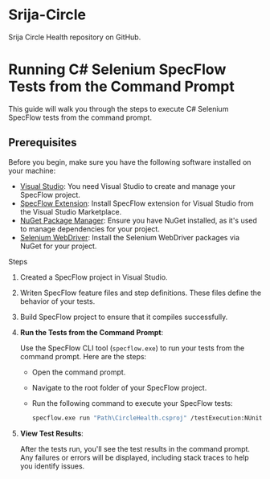 
# Srija-Circle
Srija Circle Health repository on GitHub.
# Running C# Selenium SpecFlow Tests from the Command Prompt

This guide will walk you through the steps to execute C# Selenium SpecFlow tests from the command prompt.

## Prerequisites

Before you begin, make sure you have the following software installed on your machine:

- [Visual Studio](https://visualstudio.microsoft.com/): You need Visual Studio to create and manage your SpecFlow project.
- [SpecFlow Extension](https://marketplace.visualstudio.com/items?itemName=TechTalkSpecFlowTeam.SpecFlowforVisualStudio): Install SpecFlow extension for Visual Studio from the Visual Studio Marketplace.
- [NuGet Package Manager](https://www.nuget.org/downloads): Ensure you have NuGet installed, as it's used to manage dependencies for your project.
- [Selenium WebDriver](https://www.selenium.dev/documentation/en/webdriver/dotnet_guide/installing_browser_drivers/): Install the Selenium WebDriver packages via NuGet for your project.

Steps

1. Created a SpecFlow project in Visual Studio.
2. Writen SpecFlow feature files and step definitions. These files define the behavior of your tests.

3. Build  SpecFlow project to ensure that it compiles successfully.

4. **Run the Tests from the Command Prompt**:

   Use the SpecFlow CLI tool (`specflow.exe`) to run your tests from the command prompt. Here are the steps:

   - Open the command prompt.
   - Navigate to the root folder of your SpecFlow project.
   - Run the following command to execute your SpecFlow tests:

     ```bash
     specflow.exe run "Path\CircleHealth.csproj" /testExecution:NUnit
     ```
5. **View Test Results**:

   After the tests run, you'll see the test results in the command prompt. Any failures or errors will be displayed, including stack traces to help you identify issues.


